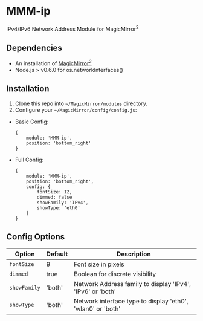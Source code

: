 # MMM-ip
IPv4/IPv6 Network Address Module for MagicMirror<sup>2</sup>

## Dependencies
  * An installation of [MagicMirror<sup>2</sup>](https://github.com/MichMich/MagicMirror)
  * Node.js > v0.6.0 for os.networkInterfaces()

## Installation
 1. Clone this repo into `~/MagicMirror/modules` directory.
 2. Configure your `~/MagicMirror/config/config.js`:

  * Basic Config:

    ```
    {
        module: 'MMM-ip',
        position: 'bottom_right'
    }
    ```
  * Full Config:

    ```
    {
        module: 'MMM-ip',
        position: 'bottom_right',
        config: {
            fontSize: 12,
            dimmed: false
            showFamily: 'IPv4',
            showType: 'eth0'
        }
    }
    ```

## Config Options
| **Option** | **Default** | **Description** |
| --- | --- | --- |
| `fontSize` | 9 | Font size in pixels |
| `dimmed` | true | Boolean for discrete visibility |
| `showFamily` | 'both' | Network Address family to display 'IPv4', 'IPv6' or 'both' |
| `showType` | 'both' | Network interface type to display 'eth0', 'wlan0' or 'both' |